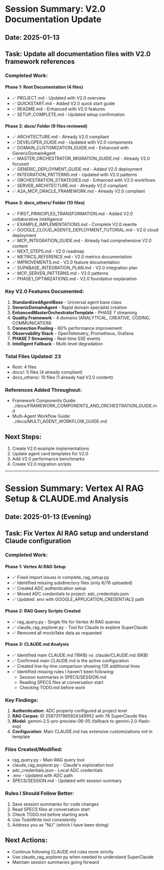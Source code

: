 # Session Summary: V2.0 Documentation Update

## Date: 2025-01-13
## Task: Update all documentation files with V2.0 framework references

### Completed Work:

#### Phase 1: Root Documentation (4 files)
- ✅ PROJECT.md - Updated with V2.0 overview
- ✅ QUICKSTART.md - Added V2.0 quick start guide
- ✅ README.md - Enhanced with V2.0 features
- ✅ SETUP_COMPLETE.md - Updated setup confirmation

#### Phase 2: docs/ Folder (9 files reviewed)
- ✅ ARCHITECTURE.md - Already V2.0 compliant
- ✅ DEVELOPER_GUIDE.md - Updated with V2.0 components
- ✅ DOMAIN_CUSTOMIZATION_GUIDE.md - Enhanced with GenericDomainAgent
- ✅ MASTER_ORCHESTRATOR_MIGRATION_GUIDE.md - Already V2.0 focused
- ✅ GENERIC_DEPLOYMENT_GUIDE.md - Added V2.0 deployment
- ✅ INTEGRATION_PATTERNS.md - Updated with V2.0 patterns
- ✅ ORCHESTRATION_STRATEGIES.md - Enhanced with V2.0 workflows
- ✅ SERVER_ARCHITECTURE.md - Already V2.0 compliant
- ✅ A2A_MCP_ORACLE_FRAMEWORK.md - Already V2.0 compliant

#### Phase 3: docs_others/ Folder (10 files)
- ✅ FIRST_PRINCIPLES_TRANSFORMATION.md - Added V2.0 collaborative intelligence
- ✅ EXAMPLE_IMPLEMENTATIONS.md - Complete V2.0 rewrite
- ✅ GOOGLE_CLOUD_AGENTS_DEPLOYMENT_TUTORIAL.md - V2.0 cloud deployment
- ✅ MCP_INTEGRATION_GUIDE.md - Already had comprehensive V2.0 content
- ✅ NEXT_STEPS.md - V2.0 roadmap
- ✅ METRICS_REFERENCE.md - V2.0 metrics documentation
- ✅ IMPROVEMENTS.md - V2.0 feature documentation
- ✅ SUPABASE_INTEGRATION_PLAN.md - V2.0 integration plan
- ✅ MCP_SERVER_PATTERNS.md - V2.0 patterns
- ✅ PHASE1_OPTIMIZATIONS.md - V2.0 foundation explanation

### Key V2.0 Features Documented:
1. **StandardizedAgentBase** - Universal agent base class
2. **GenericDomainAgent** - Rapid domain specialist creation
3. **EnhancedMasterOrchestratorTemplate** - PHASE 7 streaming
4. **Quality Framework** - 4 domains (ANALYTICAL, CREATIVE, CODING, COMMUNICATION)
5. **Connection Pooling** - 60% performance improvement
6. **Observability Stack** - OpenTelemetry, Prometheus, Grafana
7. **PHASE 7 Streaming** - Real-time SSE events
8. **Intelligent Fallback** - Multi-level degradation

### Total Files Updated: 23
- Root: 4 files
- docs/: 5 files (4 already compliant)
- docs_others/: 10 files (1 already had V2.0 content)

### References Added Throughout:
- Framework Components Guide: ../docs/FRAMEWORK_COMPONENTS_AND_ORCHESTRATION_GUIDE.md
- Multi-Agent Workflow Guide: ../docs/MULTI_AGENT_WORKFLOW_GUIDE.md

## Next Steps:
1. Create V2.0 example implementations
2. Update agent card templates for V2.0
3. Add V2.0 performance benchmarks
4. Create V2.0 migration scripts

---

# Session Summary: Vertex AI RAG Setup & CLAUDE.md Analysis

## Date: 2025-01-13 (Evening)
## Task: Fix Vertex AI RAG setup and understand Claude configuration

### Completed Work:

#### Phase 1: Vertex AI RAG Setup
- ✅ Fixed import issues in complete_rag_setup.py
- ✅ Identified missing subdirectory files (only 6/76 uploaded)
- ✅ Created ADC authentication setup
- ✅ Moved ADC credentials to project: adc_credentials.json
- ✅ Updated .env with GOOGLE_APPLICATION_CREDENTIALS path

#### Phase 2: RAG Query Scripts Created
- ✅ rag_query.py - Single file for Vertex AI RAG queries
- ✅ claude_rag_explorer.py - Tool for Claude to explore SuperClaude
- ✅ Removed all mock/fake data as requested

#### Phase 3: CLAUDE.md Analysis
- ✅ Identified main CLAUDE.md (16KB) vs .claude/CLAUDE.md (6KB)
- ✅ Confirmed main CLAUDE.md is the active configuration
- ✅ Created line-by-line comparison showing 135 additional lines
- ✅ Identified missing rules I haven't been following:
  - Session summaries in SPECS/SESSION.md
  - Reading SPECS files at conversation start
  - Checking TODO.md before work

### Key Findings:
1. **Authentication**: ADC properly configured at project level
2. **RAG Corpus**: ID 2587317985924349952 with 76 SuperClaude files
3. **Model**: gemini-2.5-pro-preview-06-05 (fallback to gemini-2.0-flash-exp)
4. **Configuration**: Main CLAUDE.md has extensive customizations not in template

### Files Created/Modified:
- rag_query.py - Main RAG query tool
- claude_rag_explorer.py - Claude's exploration tool
- adc_credentials.json - Local ADC credentials
- .env - Updated with ADC path
- SPECS/SESSION.md - Updated with session summary

### Rules I Should Follow Better:
1. Save session summaries for code changes
2. Read SPECS files at conversation start
3. Check TODO.md before starting work
4. Use TodoWrite tool consistently
5. Address you as "NU" (which I have been doing)

## Next Actions:
- Continue following CLAUDE.md rules more strictly
- Use claude_rag_explorer.py when needed to understand SuperClaude
- Maintain session summaries going forward
